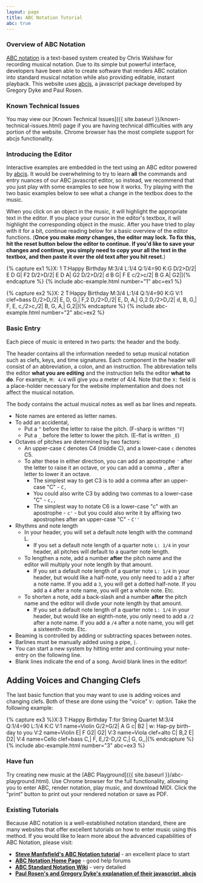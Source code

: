 ```yaml
---
layout: page
title: ABC Notation Tutorial
abc: true
---
```


### Overview of ABC Notation

[ABC notation](http://abcnotation.com/) is a text-based system created by Chris Walshaw for recording musical notation. 
Due to its simple but powerful interface, developers have been able to create software that renders ABC notation into standard musical notation while also providing editable, instant playback. 
This website uses [abcjs](https://github.com/paulrosen/abcjs), a javascript package developed by Gregory Dyke and Paul Rosen.

### Known Technical Issues

You may view our [Known Technical Issues]({{ site.baseurl }}/known-technical-issues.html) page if you are having technical difficulties with any portion of the website.
Chrome browser has the most complete support for abcjs functionality.

### Introducing the Editor

Interactive examples are embedded in the text using an ABC editor powered by [abcjs](https://github.com/paulrosen/abcjs). 
It would be overwhelming to try to learn **all** the commands and entry nuances of our ABC javascript editor, so instead, we recommend that you just play with some examples to see how it works.
Try playing with the two basic examples below to see what a change in the textbox does to the music.

When you click on an object in the music, it will highlight the appropriate text in the editor.
If you place your cursor in the editor's textbox, it will highlight the corresponding object in the music.
After you have tried to play with it for a bit, continue reading below for a basic overview of the editor functions.
(**Once you make *many* changes, the editor may lock. To fix this, hit the reset button below the editor to continue. If you'd like to save your changes and continue, you simply need to copy your all the text in the textbox, and then paste it over the old text after you hit reset.**)

{% capture ex1 %}X: 1
T:Happy Birthday
M:3/4
L:1/4
Q:1/4=90
K:G
D/2>D/2| E D G| F2 D/2>D/2| E D A| G2 D/2>D/2| 
d B G| F E c/2>c/2| B G A| G2|]{% endcapture %}
{% include abc-example.html number="1" abc=ex1 %}

{% capture ex2 %}X: 2
T:Happy Birthday
M:3/4
L:1/4
Q:1/4=90
K:G
V:1 clef=bass
D,/2>D,/2| E, D, G,| F,2 D,/2>D,/2| E, D, A,| G,2 D,/2>D,/2| 
d, B, G,| F, E, c,/2>c,/2| B, G, A,| G,2|]{% endcapture %}
{% include abc-example.html number="2" abc=ex2 %}

### Basic Entry

Each piece of music is entered in two parts: the header and the body.

The header contains all the information needed to setup musical notation such as clefs, keys, and time signatures.
Each component in the header will consist of an abbreviation, a colon, and an instruction.
The abbreviation tells the editor **what you are editing** and the instruction tells the editor **what to do**.
For example, `M: 4/4` will give you a meter of 4/4.
Note that the `X:` field is a place-holder necessary for the website implementation and does not affect the musical notation.

The body contains the actual musical notes as well as bar lines and repeats.
- Note names are entered as letter names.
- To add an accidental,
    - Put a `^` before the letter to raise the pitch. (F-sharp is written `^F`)
    - Put a `_` before the letter to lower the pitch. (E-flat is written `_E`)
- Octaves of pitches are determined by two factors:
    - An upper-case `C` denotes C4 (middle C), and a lower-case `c` denotes C5.
    - To alter these in either direction, you can add an apostrophe `'` after the letter to raise it an octave, or you can add a comma `,` after a letter to lower it an octave.
        - The simplest way to get C3 is to add a comma after an upper-case "C" - `C,`
        - You could also write C3 by adding two commas to a lower-case "C" - `c,,`
        - The simplest way to notate C6 is a lower-case "c" with an apostrophe - `c'` - but you could also write it by affixing two apostrophes after an upper-case "C" - `C''`
- Rhythms and note length
    - In your header, you will set a default note length with the command L.
        - If you set a default note length of a quarter note `L: 1/4` in your header, all pitches will default to a quarter note length.
    - To lengthen a note, add a number **after** the pitch name and the editor will multiply your note length by that amount.
        - If you set a default note length of a quarter note `L: 1/4` in your header, but would like a half-note, you only need to add a `2` after a note name. If you add a `3`, you will get a dotted half-note. If you add a `4` after a note name, you will get a whole note. Etc.
    - To shorten a note, add a back-slash and a number **after** the pitch name and the editor will divde your note length by that amount.
        - If you set a default note length of a quarter note `L: 1/4` in your header, but would like an eighth-note, you only need to add a `/2` after a note name. If you add a `/4` after a note name, you will get a sixteenth-note. Etc.
- Beaming is controlled by adding or subtracting spaces between notes.
- Barlines must be manually added using a pipe, `|`.
- You can start a new system by hitting enter and continuing your note-entry on the following line.
- Blank lines indicate the end of a song. Avoid blank lines in the editor!

## Adding Voices and Changing Clefs

The last basic function that you may want to use is adding voices and changing clefs.
Both of these are done using the "voice" `V:` option.
Take the following example:

{% capture ex3 %}X:3
T:Happy Birthday
T:for String Quartet
M:3/4
Q:1/4=90
L:1/4
K:C
V:1 name=Violin
G/2>G/2| A G c| B2 |
w: Hap-py birth-day to you
V:2 name=Violin
E| F G2| G2|
V:3 name=Viola clef=alto
C| B,2 E| D2|
V:4 name=Cello clef=bass
C,| F, E,/2-D,/2 C,| G, G,,|{% endcapture %}
{% include abc-example.html number="3" abc=ex3 %}

### Have fun

Try creating new music at the [ABC Playground]({{ site.baseurl }}/abc-playground.html).
Use Chrome browser for the full functionality, allowing you to enter ABC, render notation, play music, and download MIDI. 
Click the "print" button to print out your rendered notation or save as PDF.

### Existing Tutorials

Because ABC notation is a well-established notation standard, there are many websites that offer excellent tutorials on how to enter music using this method.
If you would like to learn more about the advanced capabilities of ABC Notation, please visit:

- [**Steve Manfsfield's ABC Notation tutorial**](http://www.lesession.co.uk/abc/abc_notation.htm) - an excellent place to start
- [**ABC Notation Home Page**](http://abcnotation.com/) - good help forums
- [**ABC Standard Notation Wiki**](http://abcnotation.com/wiki/abc:standard:v2.1#abc_tutorials) - very detailed
- [**Paul Rosen's and Gregory Dyke's explanation of their javascript, abcjs**](https://abcjs.net/#how)
